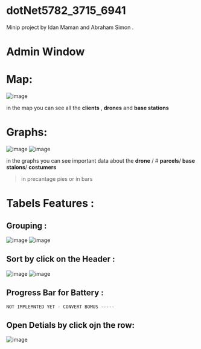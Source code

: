 # dotNet5782_3715_6941
Minip project by Idan Maman and Abraham Simon . 
# **Admin Window** 
# **Map:**
    
   ![image](https://user-images.githubusercontent.com/90776557/146778990-9c55dc53-fcac-476b-abd0-3a459a8b8165.png)


in the map you can see all the **clients** , **drones** and **base stations** 
  
  # **Graphs:**

   ![image](https://user-images.githubusercontent.com/90776557/146779144-96fd73ef-085b-42da-a771-7691df4e8b78.png) ![image](https://user-images.githubusercontent.com/90776557/146779160-48786fc0-197f-43cc-88e4-e53fcaccd0d7.png)



 in the graphs you can see important data about the **drone** / # **parcels**/ **base staions**/ **costumers** 
 > in precantage pies or in bars

# Tabels Features : 
## Grouping : 
![image](https://user-images.githubusercontent.com/90776557/146788793-009394bf-e129-45e0-b48f-24b7641a7fac.png)
![image](https://user-images.githubusercontent.com/90776557/146788762-459eab16-874d-4f76-9fea-286da31dd7cb.png)
## Sort by click on the Header : 
![image](https://user-images.githubusercontent.com/90776557/146788892-b014681d-1fbc-47a7-9c0d-e73ac8719646.png)
![image](https://user-images.githubusercontent.com/90776557/146788945-54a31a84-3494-46ae-8c25-b16c4233ca64.png)
## Progress Bar for Battery : 
    NOT IMPLEMNTED YET - CONVERT BOMUS ----- 
## Open Detials by click ojn the row: 
![image](https://user-images.githubusercontent.com/90776557/146789064-1cc00acc-6594-45d2-9d6b-52183aaaffd4.png)




